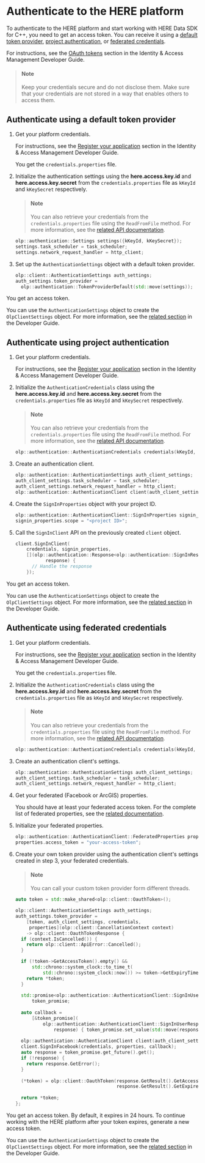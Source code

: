 # Authenticate to the HERE platform

To authenticate to the HERE platform and start working with HERE Data SDK for C++, you need to get an access token. You can receive it using a [default token provider](#authenticate-using-a-default-token-provider), [project authentication](#authenticate-using-project-authentication), or [federated credentials](#authenticate-using-federated-credentials).

For instructions, see the [OAuth tokens](https://www.here.com/docs/bundle/identity-and-access-management-developer-guide/page/topics/dev-token.html) section in the Identity & Access Management Developer Guide.

> #### Note
> Keep your credentials secure and do not disclose them. Make sure that your credentials are not stored in a way that enables others to access them.

## Authenticate using a default token provider

1. Get your platform credentials.

   For instructions, see the [Register your application](https://www.here.com/docs/bundle/identity-and-access-management-developer-guide/page/topics/plat-token.html#step-1-register-your-application-and-get-credentials) section in the Identity & Access Management Developer Guide.

   You get the `credentials.properties` file.

2. Initialize the authentication settings using the **here.access.key.іd** and **here.access.key.secret** from the `credentials.properties` file as `kKeyId` and `kKeySecret` respectively.

   > #### Note
   > You can also retrieve your credentials from the `credentials.properties` file using the `ReadFromFile` method. For more information, see the [related API documentation](https://www.here.com/docs/bundle/data-sdk-for-cpp-api-reference/page/namespaceolp_1_1authentication.html#).

   ```cpp
   olp::authentication::Settings settings({kKeyId, kKeySecret});
   settings.task_scheduler = task_scheduler;
   settings.network_request_handler = http_client;
   ```

3. Set up the `AuthenticationSettings` object with a default token provider.

   ```cpp
   olp::client::AuthenticationSettings auth_settings;
   auth_settings.token_provider =
     olp::authentication::TokenProviderDefault(std::move(settings));
   ```

You get an access token.

You can use the `AuthenticationSettings` object to create the `OlpClientSettings` object. For more information, see the [related section](create-platform-client-settings.md) in the Developer Guide.

## Authenticate using project authentication

1. Get your platform credentials.

   For instructions, see the [Register your application](https://www.here.com/docs/bundle/identity-and-access-management-developer-guide/page/topics/plat-token.html#step-1-register-your-application-and-get-credentials) section in the Identity & Access Management Developer Guide.

2. Initialize the `AuthenticationCredentials` class using the **here.access.key.іd** and **here.access.key.secret** from the `credentials.properties` file as `kKeyId` and `kKeySecret` respectively.

   > #### Note
   > You can also retrieve your credentials from the `credentials.properties` file using the `ReadFromFile` method. For more information, see the [related API documentation](https://www.here.com/docs/bundle/data-sdk-for-cpp-api-reference/page/namespaceolp_1_1authentication.html#).

   ```cpp
   olp::authentication::AuthenticationCredentials credentials(kKeyId, kKeySecret);
   ```

3. Create an authentication client.

   ```cpp
   olp::authentication::AuthenticationSettings auth_client_settings;
   auth_client_settings.task_scheduler = task_scheduler;
   auth_client_settings.network_request_handler = http_client;
   olp::authentication::AuthenticationClient client(auth_client_settings);
   ```

4. Create the `SignInProperties` object with your project ID.

   ```cpp
   olp::authentication::AuthenticationClient::SignInProperties signin_properties;
   signin_properties.scope = "<project ID>";
   ```

5. Call the `SignInClient` API on the previously created `client` object.

   ```cpp
   client.SignInClient(
       credentials, signin_properties,
       [](olp::authentication::Response<olp::authentication::SignInResult>
              response) {
         // Handle the response
       });
   ```

You get an access token.

You can use the `AuthenticationSettings` object to create the `OlpClientSettings` object. For more information, see the [related section](create-platform-client-settings.md) in the Developer Guide.

## Authenticate using federated credentials

1. Get your platform credentials.

   For instructions, see the [Register your application](https://www.here.com/docs/bundle/identity-and-access-management-developer-guide/page/topics/plat-token.html#step-1-register-your-application-and-get-credentials) section in the Identity & Access Management Developer Guide.

   You get the `credentials.properties` file.

2. Initialize the `AuthenticationCredentials` class using the **here.access.key.іd** and **here.access.key.secret** from the `credentials.properties` file as `kKeyId` and `kKeySecret` respectively.

   > #### Note
   > You can also retrieve your credentials from the `credentials.properties` file using the `ReadFromFile` method. For more information, see the [related API documentation](https://www.here.com/docs/bundle/data-sdk-for-cpp-api-reference/page/namespaceolp_1_1authentication.html#).

   ```cpp
   olp::authentication::AuthenticationCredentials credentials(kKeyId, kKeySecret);
   ```

3. Create an authentication client's settings.

   ```cpp
   olp::authentication::AuthenticationSettings auth_client_settings;
   auth_client_settings.task_scheduler = task_scheduler;
   auth_client_settings.network_request_handler = http_client;
   ```

4. Get your federated (Facebook or ArcGIS) properties.

   You should have at least your federated access token. For the complete list of federated properties, see the [related documentation](https://www.here.com/docs/bundle/data-sdk-for-cpp-api-reference/page/structolp_1_1authentication_1_1AuthenticationClient_1_1FederatedProperties.html).

5. Initialize your federated properties.

   ```cpp
   olp::authentication::AuthenticationClient::FederatedProperties properties;
   properties.access_token = "your-access-token";
   ```

6. Create your own token provider using the authentication client's settings created in step 3, your federated credentials.

   > #### Note
   > You can call your custom token provider form different threads.

   ```cpp
   auto token = std::make_shared<olp::client::OauthToken>();

   olp::client::AuthenticationSettings auth_settings;
   auth_settings.token_provider =
       [token, auth_client_settings, credentials,
        properties](olp::client::CancellationContext context)
       -> olp::client::OauthTokenResponse {
     if (context.IsCancelled()) {
       return olp::client::ApiError::Cancelled();
     }

     if (!token->GetAccessToken().empty() &&
         std::chrono::system_clock::to_time_t(
             std::chrono::system_clock::now()) >= token->GetExpiryTime()) {
       return *token;
     }
 
     std::promise<olp::authentication::AuthenticationClient::SignInUserResponse>
         token_promise;
 
     auto callback =
         [&token_promise](
             olp::authentication::AuthenticationClient::SignInUserResponse
                 response) { token_promise.set_value(std::move(response)); };
 
     olp::authentication::AuthenticationClient client(auth_client_settings);
     client.SignInFacebook(credentials, properties, callback);
     auto response = token_promise.get_future().get();
     if (!response) {
       return response.GetError();
     }
 
     (*token) = olp::client::OauthToken(response.GetResult().GetAccessToken(),
                                        response.GetResult().GetExpiresIn());
 
     return *token;
   };
   ```

You get an access token. By default, it expires in 24 hours. To continue working with the HERE platform after your token expires, generate a new access token.

You can use the `AuthenticationSettings` object to create the `OlpClientSettings` object. For more information, see the [related section](create-platform-client-settings.md) in the Developer Guide.
